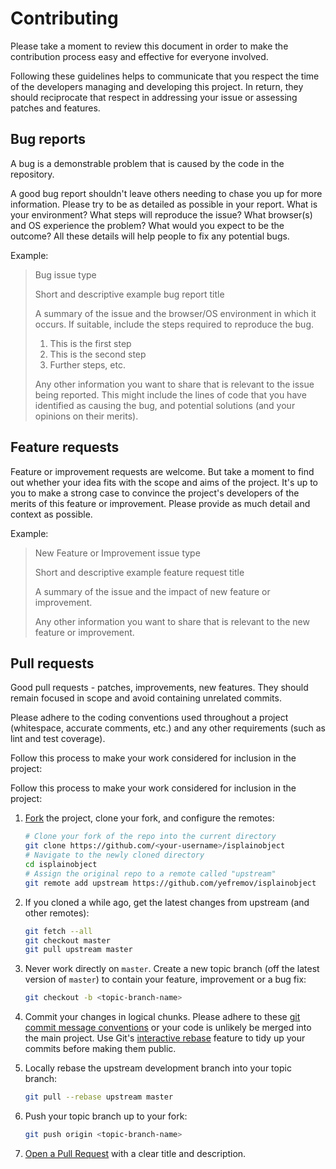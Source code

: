 # Contributing
Please take a moment to review this document in order to make the contribution
process easy and effective for everyone involved.

Following these guidelines helps to communicate that you respect the time of
the developers managing and developing this project. In return, they should
reciprocate that respect in addressing your issue or assessing patches and
features.

## Bug reports
A bug is a demonstrable problem that is caused by the code in the repository.

A good bug report shouldn't leave others needing to chase you up for more
information. Please try to be as detailed as possible in your report. What is
your environment? What steps will reproduce the issue? What browser(s) and OS
experience the problem? What would you expect to be the outcome? All these
details will help people to fix any potential bugs.

Example:

> Bug issue type
>
> Short and descriptive example bug report title
>
> A summary of the issue and the browser/OS environment in which it occurs. If
> suitable, include the steps required to reproduce the bug.
>
> 1. This is the first step
> 2. This is the second step
> 3. Further steps, etc.
>
> Any other information you want to share that is relevant to the issue being
> reported. This might include the lines of code that you have identified as
> causing the bug, and potential solutions (and your opinions on their
> merits).

## Feature requests
Feature or improvement requests are welcome. But take a moment to find out
whether your idea fits with the scope and aims of the project. It's up to you
to make a strong case to convince the project's developers of the merits of
this feature or improvement. Please provide as much detail and context as
possible.

Example:

> New Feature or Improvement issue type
>
> Short and descriptive example feature request title
>
> A summary of the issue and the impact of new feature or improvement.
>
> Any other information you want to share that is relevant to the new feature
> or improvement.


## Pull requests
Good pull requests - patches, improvements, new features. They should remain
focused in scope and avoid containing unrelated commits.

Please adhere to the coding conventions used throughout a project (whitespace,
accurate comments, etc.) and any other requirements (such as lint and test
coverage).

Follow this process to make your work considered for inclusion in the project:

Follow this process to make your work considered for inclusion in the project:

1. [Fork](http://help.github.com/fork-a-repo/) the project, clone your fork,
   and configure the remotes:

   ```bash
   # Clone your fork of the repo into the current directory
   git clone https://github.com/<your-username>/isplainobject
   # Navigate to the newly cloned directory
   cd isplainobject
   # Assign the original repo to a remote called "upstream"
   git remote add upstream https://github.com/yefremov/isplainobject
   ```

2. If you cloned a while ago, get the latest changes from upstream (and other
   remotes):

   ```bash
   git fetch --all
   git checkout master
   git pull upstream master
   ```

3. Never work directly on `master`. Create a new topic branch (off the latest
   version of `master`) to contain your feature, improvement or a bug fix:

   ```bash
   git checkout -b <topic-branch-name>
   ```

4. Commit your changes in logical chunks. Please adhere to these [git commit
   message conventions](http://tbaggery.com/2008/04/19/a-note-about-git-commit-messages.html)
   or your code is unlikely be merged into the main project. Use Git's
   [interactive rebase](https://help.github.com/articles/interactive-rebase)
   feature to tidy up your commits before making them public.

5. Locally rebase the upstream development branch into your topic branch:

   ```bash
   git pull --rebase upstream master
   ```

6. Push your topic branch up to your fork:

   ```bash
   git push origin <topic-branch-name>
   ```

7. [Open a Pull Request](https://help.github.com/articles/using-pull-requests/)
   with a clear title and description.
